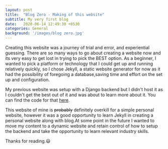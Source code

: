 ```yaml
---
layout: post
title:  "Blog Zero - Making of this website"
subtitle: My very first blog
date:   2020-06-14 12:49:30 +0530
categories: General
background: '/images/blog zero.jpg'
---
```


<p>Creating this website was a journey of trial and error, and experiential guessing. There are so many ways to go about creating a website now and its very easy to get lost in trying to pick the BEST option. As a beginner, I wanted to pick a platform or technology that I could get up and running relatively quickly, so I chose Jekyll, a static website generator for now as it had the possibility of foregoing a database,saving time and effort on the set up and configuration.</p>

<p>My previous website was setup with a Django backend but I didn't host it as I couldn't get the best out of it and was about to learn more about it. You can find the code for that <a href="https://github.com/hemahpd/personal-website-django">here</a>.</p>

<p>This website of mine is <del>probably</del> definitely overkill for a simple personal website, however it was a good opportunity to learn Jekyll in creating a personal website along with blog.At some point in the future I wanted to move my content to a dynamic website and retain control of how to setup the backend and take the opportunity to learn relevant industry skills. </p>

<p>Thanks for reading.😃</p>

